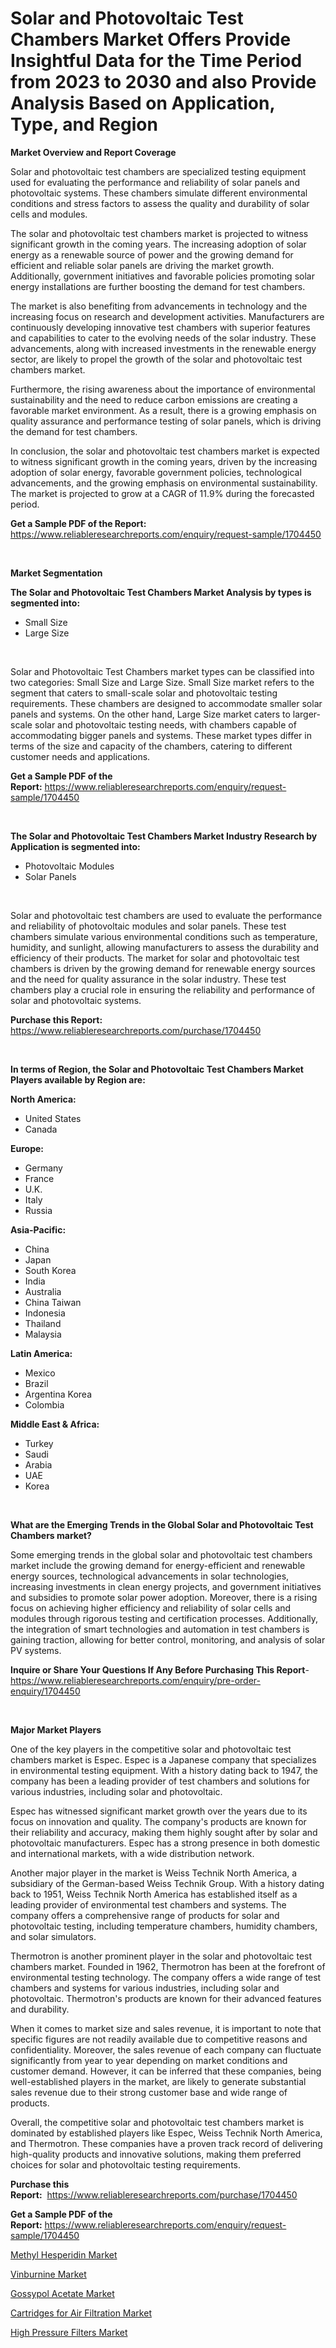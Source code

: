 <p><h1>Solar and Photovoltaic Test Chambers Market Offers Provide Insightful Data for the Time Period from 2023 to 2030 and also Provide Analysis Based on Application, Type, and Region</h1></p><p><strong>Market Overview and Report Coverage</strong></p>
<p><p>Solar and photovoltaic test chambers are specialized testing equipment used for evaluating the performance and reliability of solar panels and photovoltaic systems. These chambers simulate different environmental conditions and stress factors to assess the quality and durability of solar cells and modules.</p><p>The solar and photovoltaic test chambers market is projected to witness significant growth in the coming years. The increasing adoption of solar energy as a renewable source of power and the growing demand for efficient and reliable solar panels are driving the market growth. Additionally, government initiatives and favorable policies promoting solar energy installations are further boosting the demand for test chambers.</p><p>The market is also benefiting from advancements in technology and the increasing focus on research and development activities. Manufacturers are continuously developing innovative test chambers with superior features and capabilities to cater to the evolving needs of the solar industry. These advancements, along with increased investments in the renewable energy sector, are likely to propel the growth of the solar and photovoltaic test chambers market.</p><p>Furthermore, the rising awareness about the importance of environmental sustainability and the need to reduce carbon emissions are creating a favorable market environment. As a result, there is a growing emphasis on quality assurance and performance testing of solar panels, which is driving the demand for test chambers.</p><p>In conclusion, the solar and photovoltaic test chambers market is expected to witness significant growth in the coming years, driven by the increasing adoption of solar energy, favorable government policies, technological advancements, and the growing emphasis on environmental sustainability. The market is projected to grow at a CAGR of 11.9% during the forecasted period.</p></p>
<p><strong>Get a Sample PDF of the Report:</strong> <a href="https://www.reliableresearchreports.com/enquiry/request-sample/1704450">https://www.reliableresearchreports.com/enquiry/request-sample/1704450</a></p>
<p>&nbsp;</p>
<p><strong>Market Segmentation</strong></p>
<p><strong>The Solar and Photovoltaic Test Chambers Market Analysis by types is segmented into:</strong></p>
<p><ul><li>Small Size</li><li>Large Size</li></ul></p>
<p>&nbsp;</p>
<p><p>Solar and Photovoltaic Test Chambers market types can be classified into two categories: Small Size and Large Size. Small Size market refers to the segment that caters to small-scale solar and photovoltaic testing requirements. These chambers are designed to accommodate smaller solar panels and systems. On the other hand, Large Size market caters to larger-scale solar and photovoltaic testing needs, with chambers capable of accommodating bigger panels and systems. These market types differ in terms of the size and capacity of the chambers, catering to different customer needs and applications.</p></p>
<p><strong>Get a Sample PDF of the Report:</strong>&nbsp;<a href="https://www.reliableresearchreports.com/enquiry/request-sample/1704450">https://www.reliableresearchreports.com/enquiry/request-sample/1704450</a></p>
<p>&nbsp;</p>
<p><strong>The Solar and Photovoltaic Test Chambers Market Industry Research by Application is segmented into:</strong></p>
<p><ul><li>Photovoltaic Modules</li><li>Solar Panels</li></ul></p>
<p>&nbsp;</p>
<p><p>Solar and photovoltaic test chambers are used to evaluate the performance and reliability of photovoltaic modules and solar panels. These test chambers simulate various environmental conditions such as temperature, humidity, and sunlight, allowing manufacturers to assess the durability and efficiency of their products. The market for solar and photovoltaic test chambers is driven by the growing demand for renewable energy sources and the need for quality assurance in the solar industry. These test chambers play a crucial role in ensuring the reliability and performance of solar and photovoltaic systems.</p></p>
<p><strong>Purchase this Report:</strong>&nbsp; <a href="https://www.reliableresearchreports.com/purchase/1704450">https://www.reliableresearchreports.com/purchase/1704450</a></p>
<p>&nbsp;</p>
<p><strong>In terms of Region, the Solar and Photovoltaic Test Chambers Market Players available by Region are:</strong></p>
<p>
    <p> <strong> North America: </strong>
        <ul>
            <li>United States</li>
            <li>Canada</li>
        </ul>
        </p> 
    <p> <strong> Europe: </strong>
        <ul>
            <li>Germany</li>
            <li>France</li>
            <li>U.K.</li>
            <li>Italy</li>
            <li>Russia</li>
        </ul>
        </p> 
    <p> <strong> Asia-Pacific: </strong>
        <ul>
            <li>China</li>
            <li>Japan</li>
            <li>South Korea</li>
            <li>India</li>
            <li>Australia</li>
            <li>China Taiwan</li>
            <li>Indonesia</li>
            <li>Thailand</li>
            <li>Malaysia</li>
        </ul>
        </p> 
    <p> <strong> Latin America: </strong>
        <ul>
            <li>Mexico</li>
            <li>Brazil</li>
            <li>Argentina Korea</li>
            <li>Colombia</li>
        </ul>
        </p> 
    <p> <strong> Middle East & Africa: </strong>
        <ul>
            <li>Turkey</li>
            <li>Saudi</li>
            <li>Arabia</li>
            <li>UAE</li>
            <li>Korea</li>
        </ul>
    </p>
    </p>
<p>&nbsp;</p>
<p><strong>What are the Emerging Trends in the Global Solar and Photovoltaic Test Chambers market?</strong></p>
<p><p>Some emerging trends in the global solar and photovoltaic test chambers market include the growing demand for energy-efficient and renewable energy sources, technological advancements in solar technologies, increasing investments in clean energy projects, and government initiatives and subsidies to promote solar power adoption. Moreover, there is a rising focus on achieving higher efficiency and reliability of solar cells and modules through rigorous testing and certification processes. Additionally, the integration of smart technologies and automation in test chambers is gaining traction, allowing for better control, monitoring, and analysis of solar PV systems.</p></p>
<p><strong>Inquire or Share Your Questions If Any Before Purchasing This Report</strong>- <a href="https://www.reliableresearchreports.com/enquiry/pre-order-enquiry/1704450">https://www.reliableresearchreports.com/enquiry/pre-order-enquiry/1704450</a></p>
<p>&nbsp;</p>
<p><strong>Major Market Players</strong></p>
<p><p>One of the key players in the competitive solar and photovoltaic test chambers market is Espec. Espec is a Japanese company that specializes in environmental testing equipment. With a history dating back to 1947, the company has been a leading provider of test chambers and solutions for various industries, including solar and photovoltaic.</p><p>Espec has witnessed significant market growth over the years due to its focus on innovation and quality. The company's products are known for their reliability and accuracy, making them highly sought after by solar and photovoltaic manufacturers. Espec has a strong presence in both domestic and international markets, with a wide distribution network.</p><p>Another major player in the market is Weiss Technik North America, a subsidiary of the German-based Weiss Technik Group. With a history dating back to 1951, Weiss Technik North America has established itself as a leading provider of environmental test chambers and systems. The company offers a comprehensive range of products for solar and photovoltaic testing, including temperature chambers, humidity chambers, and solar simulators.</p><p>Thermotron is another prominent player in the solar and photovoltaic test chambers market. Founded in 1962, Thermotron has been at the forefront of environmental testing technology. The company offers a wide range of test chambers and systems for various industries, including solar and photovoltaic. Thermotron's products are known for their advanced features and durability.</p><p>When it comes to market size and sales revenue, it is important to note that specific figures are not readily available due to competitive reasons and confidentiality. Moreover, the sales revenue of each company can fluctuate significantly from year to year depending on market conditions and customer demand. However, it can be inferred that these companies, being well-established players in the market, are likely to generate substantial sales revenue due to their strong customer base and wide range of products.</p><p>Overall, the competitive solar and photovoltaic test chambers market is dominated by established players like Espec, Weiss Technik North America, and Thermotron. These companies have a proven track record of delivering high-quality products and innovative solutions, making them preferred choices for solar and photovoltaic testing requirements.</p></p>
<p><strong>Purchase this Report:</strong>&nbsp;&nbsp;<a href="https://www.reliableresearchreports.com/purchase/1704450">https://www.reliableresearchreports.com/purchase/1704450</a></p>
<p></p>
<p><strong>Get a Sample PDF of the Report:</strong>&nbsp;<a href="https://www.reliableresearchreports.com/enquiry/request-sample/1704450">https://www.reliableresearchreports.com/enquiry/request-sample/1704450</a></p>
<p><p><a href="https://www.linkedin.com/pulse/methyl-hesperidin-market-size-share-amp-trends-analysis-6r60e/">Methyl Hesperidin Market</a></p><p><a href="https://www.linkedin.com/pulse/vinburnine-market-insights-players-forecast-till-2030-hive-insights-qomje/">Vinburnine Market</a></p><p><a href="https://www.linkedin.com/pulse/gossypol-acetate-market-size-growth-forecast-from-2023-byxxe/">Gossypol Acetate Market</a></p><p><a href="https://medium.com/@kelsitorphy644/cartridges-for-air-filtration-market-research-report-its-history-and-forecast-2023-to-2030-c929fc5892b9">Cartridges for Air Filtration Market</a></p><p><a href="https://medium.com/@birdielynch645/high-pressure-filters-market-trends-and-market-analysis-forecasted-for-period-2023-2030-61c1fa7c1f16">High Pressure Filters Market</a></p></p>